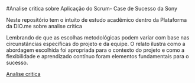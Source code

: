 #Analise critica sobre Aplicação do Scrum- Case de Sucesso da Sony

Neste repositório tem o intuito de estudo acadêmico dentro da Plataforma da DIO.me sobre analise critica  

Lembrando de que as escolhas metodológicas podem variar com base nas circunstâncias específicas do projeto e da equipe. O relato ilustra como a abordagem escolhida foi apropriada para o contexto do projeto e como a flexibilidade e aprendizado contínuo foram elementos fundamentais para o sucesso.

[Analise critica](https://1drv.ms/w/s!AktmHPavmb2GhlAPP55Ie3A_P1e2?e=ohXMuJ)
